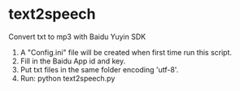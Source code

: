 # text2speech
Convert txt to mp3 with Baidu Yuyin SDK

1. A "Config.ini" file will be created when first time run this script.
2. Fill in the Baidu App id and key.
3. Put txt files in the same folder encoding 'utf-8'.
4. Run: python text2speech.py
